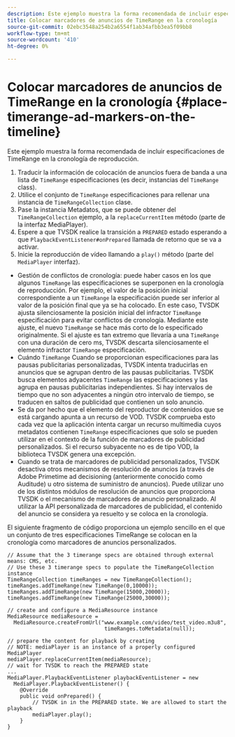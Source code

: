 ```yaml
---
description: Este ejemplo muestra la forma recomendada de incluir especificaciones de TimeRange en la cronología de reproducción.
title: Colocar marcadores de anuncios de TimeRange en la cronología
source-git-commit: 02ebc3548a254b2a6554f1ab34afbb3ea5f09bb8
workflow-type: tm+mt
source-wordcount: '410'
ht-degree: 0%

---
```


# Colocar marcadores de anuncios de TimeRange en la cronología {#place-timerange-ad-markers-on-the-timeline}

Este ejemplo muestra la forma recomendada de incluir especificaciones de TimeRange en la cronología de reproducción.

1. Traducir la información de colocación de anuncios fuera de banda a una lista de `TimeRange` especificaciones (es decir, instancias del `TimeRange` class).
1. Utilice el conjunto de `TimeRange` especificaciones para rellenar una instancia de `TimeRangeCollection` clase.
1. Pase la instancia Metadatos, que se puede obtener del `TimeRangeCollection` ejemplo, a la `replaceCurrentItem` método (parte de la interfaz MediaPlayer).
1. Espere a que TVSDK realice la transición a `PREPARED` estado esperando a que `PlaybackEventListener#onPrepared` llamada de retorno que se va a activar.
1. Inicie la reproducción de vídeo llamando a `play()` método (parte del `MediaPlayer` interfaz).

* Gestión de conflictos de cronología: puede haber casos en los que algunos `TimeRange` las especificaciones se superponen en la cronología de reproducción. Por ejemplo, el valor de la posición inicial correspondiente a un `TimeRange` la especificación puede ser inferior al valor de la posición final que ya se ha colocado. En este caso, TVSDK ajusta silenciosamente la posición inicial del infractor `TimeRange` especificación para evitar conflictos de cronología. Mediante este ajuste, el nuevo `TimeRange` se hace más corto de lo especificado originalmente. Si el ajuste es tan extremo que llevaría a una `TimeRange` con una duración de cero ms, TVSDK descarta silenciosamente el elemento infractor `TimeRange` especificación.
* Cuándo `TimeRange` Cuando se proporcionan especificaciones para las pausas publicitarias personalizadas, TVSDK intenta traducirlas en anuncios que se agrupan dentro de las pausas publicitarias. TVSDK busca elementos adyacentes `TimeRange` las especificaciones y las agrupa en pausas publicitarias independientes. Si hay intervalos de tiempo que no son adyacentes a ningún otro intervalo de tiempo, se traducen en saltos de publicidad que contienen un solo anuncio.
* Se da por hecho que el elemento del reproductor de contenidos que se está cargando apunta a un recurso de VOD. TVSDK comprueba esto cada vez que la aplicación intenta cargar un recurso multimedia cuyos metadatos contienen `TimeRange` especificaciones que solo se pueden utilizar en el contexto de la función de marcadores de publicidad personalizados. Si el recurso subyacente no es de tipo VOD, la biblioteca TVSDK genera una excepción.
* Cuando se trata de marcadores de publicidad personalizados, TVSDK desactiva otros mecanismos de resolución de anuncios (a través de Adobe Primetime ad decisioning (anteriormente conocido como Auditude) u otro sistema de suministro de anuncios). Puede utilizar uno de los distintos módulos de resolución de anuncios que proporciona TVSDK o el mecanismo de marcadores de anuncio personalizado. Al utilizar la API personalizada de marcadores de publicidad, el contenido del anuncio se considera ya resuelto y se coloca en la cronología.

El siguiente fragmento de código proporciona un ejemplo sencillo en el que un conjunto de tres especificaciones TimeRange se colocan en la cronología como marcadores de anuncios personalizados.

```java>
// Assume that the 3 timerange specs are obtained through external means: CMS, etc. 
// Use these 3 timerange specs to populate the TimeRangeCollection instance 
TimeRangeCollection timeRanges = new TimeRangeCollection();  
timeRanges.addTimeRange(new TimeRange(0,10000)); 
timeRanges.addTimeRange(new TimeRange(15000,20000)); 
timeRanges.addTimeRange(new TimeRange(25000,30000)); 
 
// create and configure a MediaResource instance 
MediaResource mediaResource =  
  MediaResource.createFromUrl("www.example.com/video/test_video.m3u8",  
                               timeRanges.toMetadata(null)); 
 
// prepare the content for playback by creating 
// NOTE: mediaPlayer is an instance of a properly configured MediaPlayer  
mediaPlayer.replaceCurrentItem(mediaResource); 
// wait for TVSDK to reach the PREPARED state 
... 
MediaPlayer.PlaybackEventListener playbackEventListener = new 
  MediaPlayer.PlaybackEventListener() { 
    @Override 
    public void onPrepared() { 
        // TVSDK in in the PREPARED state. We are allowed to start the playback  
        mediaPlayer.play(); 
    } 
} 
```
